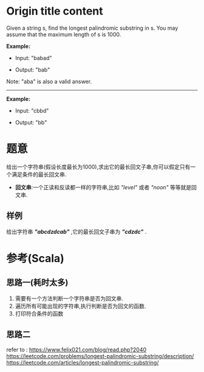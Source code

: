 # Origin title content
Given a string s, find the longest palindromic substring in s. You may assume that the maximum length of s is 1000.

**Example:**

- Input: "babad"

- Output: "bab"

Note: "aba" is also a valid answer.

---
**Example:**

- Input: "cbbd"

- Output: "bb"

# 题意
给出一个字符串(假设长度最长为1000),求出它的最长回文子串,你可以假定只有一个满足条件的最长回文串.
- **回文串**:一个正读和反读都一样的字符串,比如 _"level"_ 或者 _"noon"_ 等等就是回文串.

## 样例
给出字符串 _**"abcdzdcab"**_ ,它的最长回文子串为 _**"cdzdc"**_ .

# 参考(Scala)

## 思路一(耗时太多)

1. 需要有一个方法判断一个字符串是否为回文串.
2. 遍历所有可能出现的字符串,执行判断是否为回文的函数.
3. 打印符合条件的函数

## 思路二
refer to :
https://www.felix021.com/blog/read.php?2040
https://leetcode.com/problems/longest-palindromic-substring/description/
https://leetcode.com/articles/longest-palindromic-substring/
